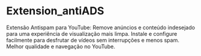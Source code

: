 # Extension_antiADS
Extensão Antispam para YouTube: Remove anúncios e conteúdo indesejado para uma experiência de visualização mais limpa. Instale e configure facilmente para desfrutar de vídeos sem interrupções e menos spam. Melhor qualidade e navegação no YouTube.
